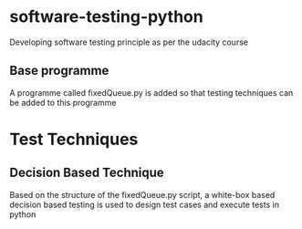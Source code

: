 # software-testing-python
Developing software testing principle as per the udacity course

## Base programme
A programme called fixedQueue.py is added so that testing techniques can be added to this programme

# Test Techniques

## Decision Based Technique
Based on the structure of the fixedQueue.py script, a white-box based decision based testing is used to design test cases and execute tests in python
